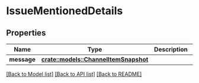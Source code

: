 # IssueMentionedDetails

## Properties

Name | Type | Description | Notes
------------ | ------------- | ------------- | -------------
**message** | [**crate::models::ChannelItemSnapshot**](ChannelItemSnapshot.md) |  | 

[[Back to Model list]](../README.md#documentation-for-models) [[Back to API list]](../README.md#documentation-for-api-endpoints) [[Back to README]](../README.md)


